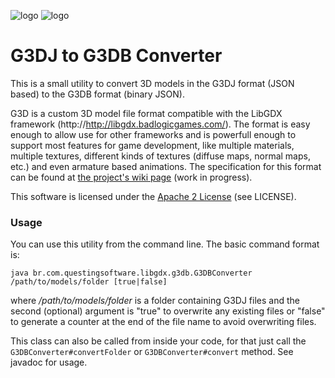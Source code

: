 ![logo](http://libgdx.badlogicgames.com/img/logo.png)
![logo](http://download.blender.org/institute/logos/blender-plain.png)

G3DJ to G3DB Converter
====================

This is a small utility to convert 3D models in the G3DJ format (JSON based) to the G3DB format (binary JSON).

G3D is a custom 3D model file format compatible with the LibGDX framework (http://http://libgdx.badlogicgames.com/). The format is easy enough to allow use for other frameworks and is powerfull enough to support most features for game development, like multiple materials, multiple textures, different kinds of textures (diffuse maps, normal maps, etc.) and even armature based animations. The specification for this format can be found at [the project's wiki page](https://github.com/libgdx/fbx-conv/wiki) (work in progress).

This software is licensed under the [Apache 2 License](http://www.apache.org/licenses/LICENSE-2.0.html) (see LICENSE).

### Usage

You can use this utility from the command line. The basic command format is:

`java br.com.questingsoftware.libgdx.g3db.G3DBConverter /path/to/models/folder [true|false]`

where */path/to/models/folder* is a folder containing G3DJ files and the second (optional) argument is "true" to overwrite any existing files or "false" to generate a counter at the end of the file name to avoid overwriting files.

This class can also be called from inside your code, for that just call the `G3DBConverter#convertFolder` or `G3DBConverter#convert` method. See javadoc for usage.

